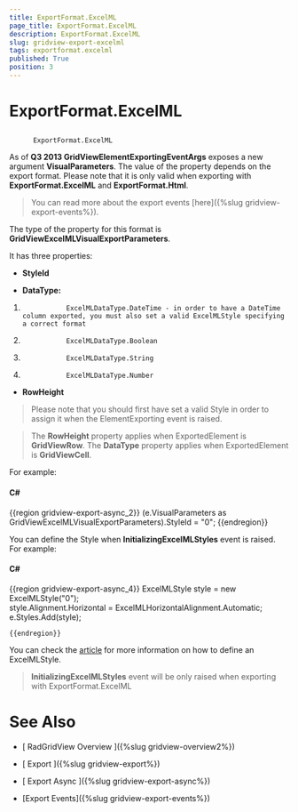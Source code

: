 ```yaml
---
title: ExportFormat.ExcelML
page_title: ExportFormat.ExcelML
description: ExportFormat.ExcelML
slug: gridview-export-excelml
tags: exportformat.excelml
published: True
position: 3
---
```


# ExportFormat.ExcelML



## 
          ExportFormat.ExcelML
      

As of __Q3 2013 GridViewElementExportingEventArgs__ exposes a new argument __VisualParameters__. The value of the property depends on the export format. Please note that it is only valid when exporting with __ExportFormat.ExcelML__ and __ExportFormat.Html__.
        

>You can read more about the export events [here]({%slug gridview-export-events%}).
          

The type of the property for this format is __GridViewExcelMLVisualExportParameters__.
          

It has three properties:
          

* __StyleId__

* __DataType:__

1. 
                  ExcelMLDataType.DateTime - in order to have a DateTime column exported, you must also set a valid ExcelMLStyle specifying a correct format
                

1. 
                  ExcelMLDataType.Boolean
                

1. 
                  ExcelMLDataType.String
                

1. 
                  ExcelMLDataType.Number
                

* __RowHeight__

>Please note that you should first have set a valid Style in order to assign it when the ElementExporting event is raised.
            

>The __RowHeight__ property applies when ExportedElement is __GridViewRow__. The __DataType__ property applies when ExportedElement is __GridViewCell__.
            

For example:

#### __C#__

{{region gridview-export-async_2}}
	(e.VisualParameters as GridViewExcelMLVisualExportParameters).StyleId = "0";
	{{endregion}}



You can define the Style when __InitializingExcelMLStyles__ event is raised. For example:
          

#### __C#__

{{region gridview-export-async_4}}
	ExcelMLStyle style = new ExcelMLStyle("0");            
	style.Alignment.Horizontal = ExcelMLHorizontalAlignment.Automatic;
	e.Styles.Add(style);
	
	{{endregion}}



You can check the [article](74308197-B2E6-4A20-9390-04937F1D845E#InitializingExcelMLStyles) for more information on how to define an ExcelMLStyle.
          

>__InitializingExcelMLStyles__ event will be only raised when exporting with ExportFormat.ExcelML
            

# See Also

 * [
        RadGridView Overview
      ]({%slug gridview-overview2%})

 * [
        Export
      ]({%slug gridview-export%})

 * [
        Export Async
      ]({%slug gridview-export-async%})

 * [Export Events]({%slug gridview-export-events%})
